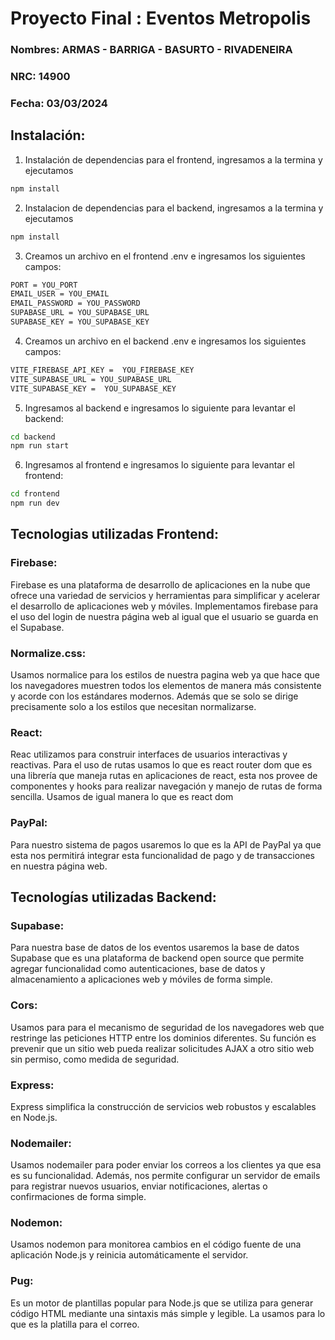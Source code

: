 
# Proyecto Final : Eventos Metropolis
### Nombres: ARMAS - BARRIGA - BASURTO - RIVADENEIRA
### NRC: 14900
### Fecha: 03/03/2024


## Instalación: 
1. Instalación de dependencias para el frontend, ingresamos a la termina y ejecutamos
``` cmd 
npm install
```
2. Instalacion de dependencias para el backend, ingresamos a la termina y ejecutamos
``` cmd 
npm install
```
3. Creamos un archivo en el frontend .env e ingresamos los siguientes campos: 
``` cmd 
PORT = YOU_PORT
EMAIL_USER = YOU_EMAIL
EMAIL_PASSWORD = YOU_PASSWORD
SUPABASE_URL = YOU_SUPABASE_URL
SUPABASE_KEY = YOU_SUPABASE_KEY
```
4. Creamos un archivo en el backend .env e ingresamos los siguientes campos:  
``` cmd 
VITE_FIREBASE_API_KEY =  YOU_FIREBASE_KEY
VITE_SUPABASE_URL = YOU_SUPABASE_URL 
VITE_SUPABASE_KEY =  YOU_SUPABASE_KEY
```

5. Ingresamos al backend e ingresamos lo siguiente para levantar el backend:
``` cmd 
cd backend 
npm run start
```
6. Ingresamos al frontend e ingresamos lo siguiente para levantar el frontend:
``` cmd 
cd frontend 
npm run dev
```
## Tecnologias utilizadas Frontend:
### Firebase: 
Firebase es una plataforma de desarrollo de aplicaciones en la nube que ofrece una variedad de servicios y herramientas para simplificar y acelerar el desarrollo de aplicaciones web y móviles.
Implementamos firebase para el uso del login de nuestra página web al igual que el usuario se guarda en el Supabase.
### Normalize.css:
Usamos normalice para los estilos de nuestra pagina web ya que hace que los navegadores muestren todos los elementos de manera más consistente y acorde con los estándares modernos. Además que se solo se dirige precisamente solo a los estilos que necesitan normalizarse. 
### React: 
Reac utilizamos para construir interfaces de usuarios interactivas y reactivas. Para el uso de rutas usamos lo que es react router dom que es una librería que maneja rutas en aplicaciones de react, esta nos provee de componentes y hooks para realizar navegación y manejo de rutas de forma sencilla. 
Usamos de igual manera lo que es react dom 
### PayPal:
Para nuestro sistema de pagos usaremos lo que es la API de PayPal ya que esta nos permitirá integrar esta funcionalidad de pago y de transacciones en nuestra página web.

## Tecnologías utilizadas Backend: 
### Supabase: 
Para nuestra base de datos de los eventos usaremos la base de datos Supabase que es una plataforma de backend open source que permite agregar funcionalidad como autenticaciones, base de datos y almacenamiento a aplicaciones web y móviles de forma simple. 
### Cors:
Usamos para para el mecanismo de seguridad de los navegadores web que restringe las peticiones HTTP entre los dominios diferentes. Su función es prevenir que un sitio web pueda realizar solicitudes AJAX a otro sitio web sin permiso, como medida de seguridad.

### Express: 
 Express simplifica la construcción de servicios web robustos y escalables en Node.js.
### Nodemailer:
Usamos nodemailer para poder enviar los correos a los clientes ya que esa es su funcionalidad. Además, nos permite configurar un servidor de emails para registrar nuevos usuarios, enviar notificaciones, alertas o confirmaciones de forma simple.
### Nodemon: 
Usamos nodemon para monitorea cambios en el código fuente de una aplicación Node.js y reinicia automáticamente el servidor.
### Pug: 
 Es un motor de plantillas popular para Node.js que se utiliza para generar código HTML mediante una sintaxis más simple y legible. La usamos para lo que es la platilla para el correo. 